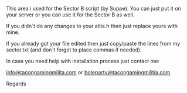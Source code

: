 This area i used for the Sector B script (by Suppe). You can just put it on your server or you can use it for the Sector B as well.

If you didn`t do any changes to your altis.h then just replace yours with mine.


If you already got your file edited then just copy/paste the lines from my sector.txt (and don`t forget to place commas if needed).

In case you need help with installation process just contact me:

info@tacongamingmilita.com or boleparty@tacongamingmilitia.com

Regards
